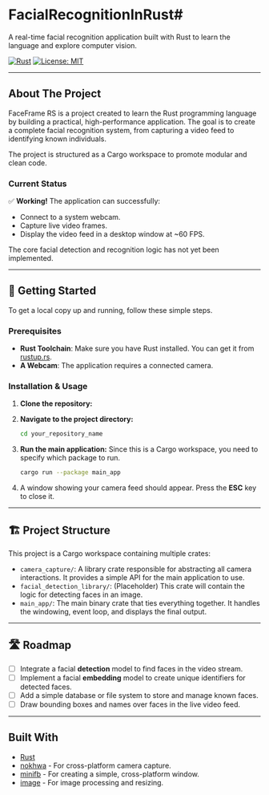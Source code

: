 # FacialRecognitionInRust#

A real-time facial recognition application built with Rust to learn the language and explore computer vision.

[![Rust](https://img.shields.io/badge/rust-1.79-orange.svg)](https://www.rust-lang.org/)
[![License: MIT](https://img.shields.io/badge/License-MIT-yellow.svg)](https://opensource.org/licenses/MIT)

---

## About The Project

FaceFrame RS is a project created to learn the Rust programming language by building a practical, high-performance application. The goal is to create a complete facial recognition system, from capturing a video feed to identifying known individuals.

The project is structured as a Cargo workspace to promote modular and clean code.

### Current Status

✅ **Working!** The application can successfully:
* Connect to a system webcam.
* Capture live video frames.
* Display the video feed in a desktop window at ~60 FPS.

The core facial detection and recognition logic has not yet been implemented.

---

## 🚀 Getting Started

To get a local copy up and running, follow these simple steps.

### Prerequisites

* **Rust Toolchain**: Make sure you have Rust installed. You can get it from [rustup.rs](https://rustup.rs/).
* **A Webcam**: The application requires a connected camera.

### Installation & Usage

1.  **Clone the repository:**

2.  **Navigate to the project directory:**
    ```sh
    cd your_repository_name
    ```
3.  **Run the main application:**
    Since this is a Cargo workspace, you need to specify which package to run.
    ```sh
    cargo run --package main_app
    ```
4.  A window showing your camera feed should appear. Press the **ESC** key to close it.

---

## 🏗️ Project Structure

This project is a Cargo workspace containing multiple crates:

* `camera_capture/`: A library crate responsible for abstracting all camera interactions. It provides a simple API for the main application to use.
* `facial_detection_library/`: (Placeholder) This crate will contain the logic for detecting faces in an image.
* `main_app/`: The main binary crate that ties everything together. It handles the windowing, event loop, and displays the final output.

---

## 🛣️ Roadmap

* [ ] Integrate a facial **detection** model to find faces in the video stream.
* [ ] Implement a facial **embedding** model to create unique identifiers for detected faces.
* [ ] Add a simple database or file system to store and manage known faces.
* [ ] Draw bounding boxes and names over faces in the live video feed.

---

## Built With

* [Rust](https://www.rust-lang.org/)
* [nokhwa](https://crates.io/crates/nokhwa) - For cross-platform camera capture.
* [minifb](https://crates.io/crates/minifb) - For creating a simple, cross-platform window.
* [image](https://crates.io/crates/image) - For image processing and resizing.